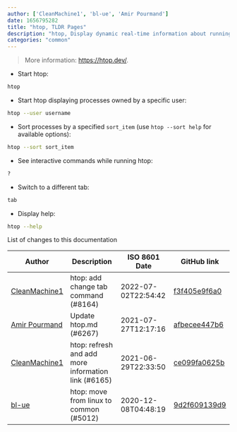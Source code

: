 ```yaml
---
author: ['CleanMachine1', 'bl-ue', 'Amir Pourmand']
date: 1656795282
title: "htop, TLDR Pages"
description: "htop, Display dynamic real-time information about running processes. An enhanced version of `top`."
categories: "common"
---
```

> More information: <https://htop.dev/>.

- Start htop:

```bash
htop
```

- Start htop displaying processes owned by a specific user:

```bash
htop --user username
```

- Sort processes by a specified `sort_item` (use `htop --sort help` for available options):

```bash
htop --sort sort_item
```

- See interactive commands while running htop:

```bash
?
```

- Switch to a different tab:

```bash
tab
```

- Display help:

```bash
htop --help
```
List of changes to this documentation


Author | Description | ISO 8601 Date | GitHub link
------|-----|-----|-----
[CleanMachine1](mailto:78213164+CleanMachine1@users.noreply.github.com) | htop: add change tab command (#8164) | 2022-07-02T22:54:42 | [f3f405e9f6a0](https://github.com/tldr-pages/tldr/commit/f3f405e9f6a0f738e54ddd1aa5db14af9bb4daad)
[Amir Pourmand](mailto:pourmand1376@gmail.com) | Update htop.md (#6267) | 2021-07-27T12:17:16 | [afbecee447b6](https://github.com/tldr-pages/tldr/commit/afbecee447b6cf89b76c73abcc0c39f4dcd0e8bd)
[CleanMachine1](mailto:78213164+CleanMachine1@users.noreply.github.com) | htop: refresh and add more information link (#6165) | 2021-06-29T22:33:50 | [ce099fa0625b](https://github.com/tldr-pages/tldr/commit/ce099fa0625be4142b79b85e2494094f6cd86b11)
[bl-ue](mailto:54780737+bl-ue@users.noreply.github.com) | htop: move from linux to common (#5012) | 2020-12-08T04:48:19 | [9d2f609139d9](https://github.com/tldr-pages/tldr/commit/9d2f609139d9168e7a4d95c9cc42c7ce097601c8)

